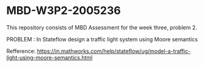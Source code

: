 # MBD-W3P2-2005236
This repository consists of MBD Assessment for the week three, problem 2.


PROBLEM : 
In Stateflow design a traffic light system using Moore semantics

Refference: https://in.mathworks.com/help/stateflow/ug/model-a-traffic-light-using-moore-semantics.html

